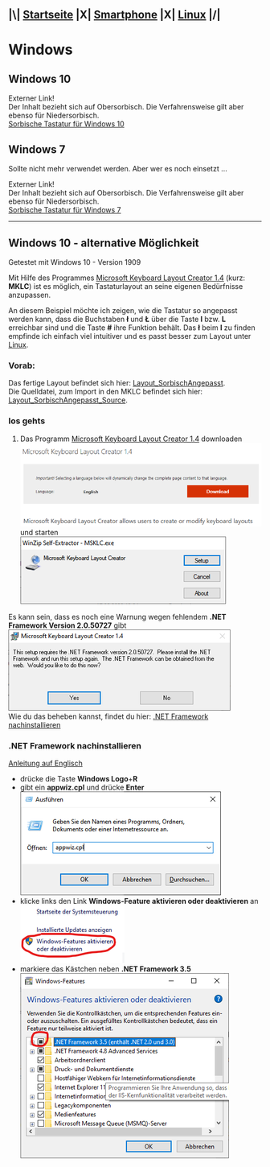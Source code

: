 ## |\\| **[Startseite](README.md)** |X| **[Smartphone](Smartphone.md)** |X| **[Linux](Linux.md)** |/|  

# Windows

## Windows 10

Externer Link!  
Der Inhalt bezieht sich auf Obersorbisch. Die Verfahrensweise gilt aber ebenso für Niedersorbisch.  
[Sorbische Tastatur für Windows 10](https://domizna.org/index.php?id=3187)


## Windows 7

Sollte nicht mehr verwendet werden. Aber wer es noch einsetzt ...

Externer Link!  
Der Inhalt bezieht sich auf Obersorbisch. Die Verfahrensweise gilt aber ebenso für Niedersorbisch.  
[Sorbische Tastatur für Windows 7](https://domizna.org/index.php?id=2046)

---

## Windows 10 - alternative Möglichkeit

Getestet mit Windows 10 - Version 1909  

Mit Hilfe des Programmes [Microsoft Keyboard Layout Creator 1.4](https://www.microsoft.com/en-us/download/details.aspx?id=22339) (kurz: **MKLC**) ist es möglich, ein Tastaturlayout an seine eigenen Bedürfnisse anzupassen.  

An diesem Beispiel möchte ich zeigen, wie die Tastatur so angepasst werden kann, dass die Buchstaben **ł** und **Ł** über die Taste **l** bzw. **L** erreichbar sind und die Taste **#** ihre Funktion behält. Das **ł** beim **l** zu finden empfinde ich einfach viel intuitiver und es passt besser zum Layout unter [Linux](Linux.md).  

### Vorab:
Das fertige Layout befindet sich hier: [Layout_SorbischAngepasst](files/Layout_SorbischAngepasst.7z).  
Die Quelldatei, zum Import in den MKLC befindet sich hier: [Layout_SorbischAngepasst_Source](files/Layout_SorbischAngepasst_Source.klc).  

### los gehts
1. Das Programm [Microsoft Keyboard Layout Creator 1.4](https://www.microsoft.com/en-us/download/details.aspx?id=22339) downloaden
![MKLC Internet](assets/01_MKLC.png)  
und starten  
![MKLC gestartet](assets/02_MKLC.png)  

Es kann sein, dass es noch eine Warnung wegen fehlendem **.NET Framework Version 2.0.50727** gibt ![Warnung zu fehlendem .NET](assets/03_WarungDotNet.png)  
Wie du das beheben kannst, findet du hier: [.NET Framework nachinstallieren](#.NET_Framework_nachinstallieren)  


### .NET Framework nachinstallieren

[Anleitung auf Englisch](https://answers.microsoft.com/en-us/windows/forum/windows_10-hardware/microsoft-keyboard-layout-creator-14-instalation/092881f1-470b-4a66-889f-59e868c6b25a?auth=1)

- drücke die Taste **Windows Logo**+**R**
- gibt ein **appwiz.cpl** und drücke **Enter** ![appwiz.cpl](assets/100_appwiz.cpl.png)  
- klicke links den Link **Windows-Feature aktivieren oder deaktivieren** an ![Windows-Features](assets/101_WindowsFeatures.png)  
- markiere das Kästchen neben **.NET Framework 3.5** ![.NET Framework 3.5](assets/102_NETFramework35.png)
